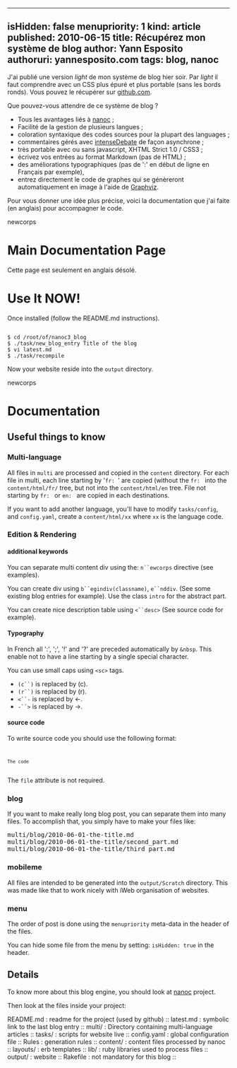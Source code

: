 -----
isHidden:       false
menupriority:   1
kind:           article
published: 2010-06-15
title: Récupérez mon système de blog
author: Yann Esposito
authoruri: yannesposito.com
tags:  blog, nanoc
-----

J'ai publié une version *light* de mon système de blog hier soir. Par *light* il faut comprendre avec un CSS plus épuré et plus portable (sans les bords ronds).
Vous pouvez le récupérer sur [github.com](http://github.com/yogsototh/nanoc3_blog).

Que pouvez-vous attendre de ce système de blog ?

* Tous les avantages liés à [nanoc](http://nanoc.stoneship.org) ;
* Facilité de la gestion de plusieurs langues ;
* coloration syntaxique des codes sources pour la plupart des languages ;
* commentaires gérés avec [intenseDebate](http://intensedebate.org) de façon asynchrone ;
* très portable avec ou sans javascript, XHTML Strict 1.0 / CSS3 ;
* écrivez vos entrées au format Markdown (pas de HTML) ;
* des améliorations typographiques (pas de ':' en début de ligne en Français par exemple),
* entrez directement le code de graphes qui se génèreront automatiquement en image à l'aide de [Graphviz](http://graphviz.org).

Pour vous donner une idée plus précise, voici la documentation que j'ai faite (en anglais) pour accompagner le code.

newcorps

# Main Documentation Page

Cette page est seulement en anglais désolé.

# Use It NOW!

Once installed (follow the README.md instructions).

<code class="zsh">
$ cd /root/of/nanoc3_blog
$ ./task/new_blog_entry Title of the blog
$ vi latest.md
$ ./task/recompile
</code></pre>

Now your website reside into the `output` directory.

newcorps

# Documentation

## Useful things to know

### Multi-language

All files in `multi` are processed and copied in the `content` directory.
For each file in multi, each line starting by '`fr: `' are copied (without the `fr: ` into the `content/html/fr/` tree, but not into the `content/html/en` tree. File not starting by `fr: ` or `en: ` are copied in each destinations.

If you want to add another language, you'll have to modify `tasks/config`, and `config.yaml`, create a `content/html/xx` where `xx` is the language code.

### Edition & Rendering

#### additional keywords

You can separate multi content div using the: `n``ewcorps` directive (see examples).

You can create div using `b``egindiv(classname)`, `e``nddiv`. (See some existing blog entries for example). Use the class `intro` for the abstract part.

You can create nice description table using `<``desc>` (See source code for example).

#### Typography

In French all ':', ';', '!' and '?' are preceded automatically by `&nbsp`. This enable not to have a line starting by a single special character.

You can use small caps using `<sc>` tags. 

* `(c``)` is replaced by (c).
* `(r``)` is replaced by (r).
* `<``-` is replaced by <-.
* `-``>` is replaced by ->.

#### source code

To write source code you should use the following format:

<code class="html">
<code class="ruby" file="filename.rb">
The code
</cOde>
</code></pre>

The `file` attribute is not required.

### blog

If you want to make really long blog post, you can separate them into many files. To accomplish that, you simply have to make your files like:

<pre class="twilight">
multi/blog/2010-06-01-the-title.md
multi/blog/2010-06-01-the-title/second_part.md
multi/blog/2010-06-01-the-title/third_part.md
</pre>

### mobileme

All files are intended to be generated into the `output/Scratch` directory.
This was made like that to work nicely with iWeb organisation of websites.

### menu

The order of post is done using the `menupriority` meta-data in the header of the files.

You can hide some file from the menu by setting: `isHidden: true` in the header.

## Details

To know more about this blog engine, you should look at
[nanoc](http://nanoc.stoneship.org) project.

Then look at the files inside your project:

<desc>
README.md   : readme for the project (used by github) ::
latest.md   : symbolic link to the last blog entry ::
multi/      : Directory containing multi-language articles ::
tasks/      : scripts for website live ::
config.yaml : global configuration file ::
Rules       : generation rules ::
content/    : content files processed by nanoc ::
layouts/    : erb templates ::
lib/        : ruby libraries used to process files ::
output/     : website ::
Rakefile    : not mandatory for this blog ::
</desc>
